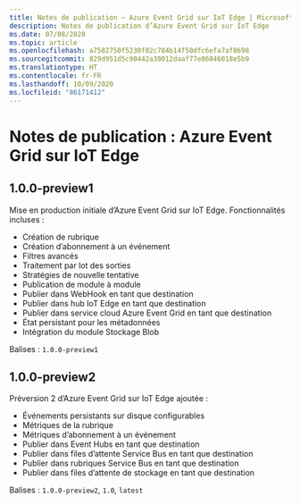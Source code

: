 ```yaml
---
title: Notes de publication – Azure Event Grid sur IoT Edge | Microsoft Docs
description: Notes de publication d’Azure Event Grid sur IoT Edge
ms.date: 07/08/2020
ms.topic: article
ms.openlocfilehash: a7582750f5230f02c784b14f50dfc6efa7af8698
ms.sourcegitcommit: 829d951d5c90442a38012daaf77e86046018e5b9
ms.translationtype: HT
ms.contentlocale: fr-FR
ms.lasthandoff: 10/09/2020
ms.locfileid: "86171412"
---
```

# <a name="release-notes-azure-event-grid-on-iot-edge"></a>Notes de publication : Azure Event Grid sur IoT Edge

## <a name="100-preview1"></a>1.0.0-preview1

Mise en production initiale d’Azure Event Grid sur IoT Edge. Fonctionnalités incluses :

* Création de rubrique
* Création d’abonnement à un événement
* Filtres avancés
* Traitement par lot des sorties
* Stratégies de nouvelle tentative
* Publication de module à module
* Publier dans WebHook en tant que destination
* Publier dans hub IoT Edge en tant que destination
* Publier dans service cloud Azure Event Grid en tant que destination
* État persistant pour les métadonnées
* Intégration du module Stockage Blob

Balises : `1.0.0-preview1`

## <a name="100-preview2"></a>1.0.0-preview2

Préversion 2 d’Azure Event Grid sur IoT Edge ajoutée :

* Événements persistants sur disque configurables
* Métriques de la rubrique
* Métriques d’abonnement à un événement
* Publier dans Event Hubs en tant que destination
* Publier dans files d’attente Service Bus en tant que destination
* Publier dans rubriques Service Bus en tant que destination
* Publier dans files d’attente de stockage en tant que destination

Balises : `1.0.0-preview2`, `1.0`, `latest`
